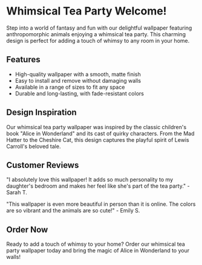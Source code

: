 <!--
Write me markdown content of website with wallpaper:

"A whimsical tea party with anthropomorphic animals"

The header of the page should not be copy of the text but rather a real content of the website which is using this wallpaper.
-->

<!--font:Poppins-->

# Whimsical Tea Party Welcome!

Step into a world of fantasy and fun with our delightful wallpaper featuring anthropomorphic animals enjoying a whimsical tea party. This charming design is perfect for adding a touch of whimsy to any room in your home.

## Features

- High-quality wallpaper with a smooth, matte finish
- Easy to install and remove without damaging walls
- Available in a range of sizes to fit any space
- Durable and long-lasting, with fade-resistant colors

## Design Inspiration

Our whimsical tea party wallpaper was inspired by the classic children's book "Alice in Wonderland" and its cast of quirky characters. From the Mad Hatter to the Cheshire Cat, this design captures the playful spirit of Lewis Carroll's beloved tale.

## Customer Reviews

"I absolutely love this wallpaper! It adds so much personality to my daughter's bedroom and makes her feel like she's part of the tea party." - Sarah T.

"This wallpaper is even more beautiful in person than it is online. The colors are so vibrant and the animals are so cute!" - Emily S.

## Order Now

Ready to add a touch of whimsy to your home? Order our whimsical tea party wallpaper today and bring the magic of Alice in Wonderland to your walls!
